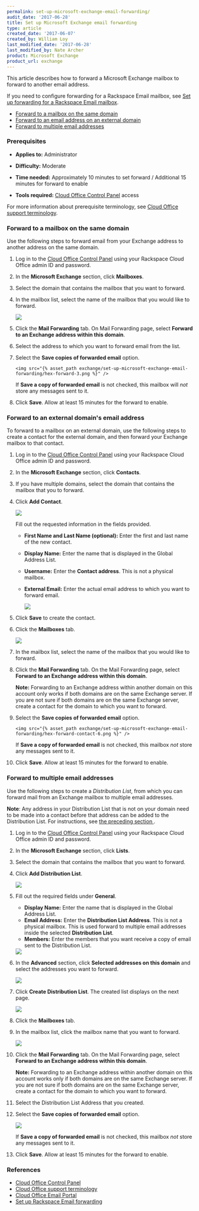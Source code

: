 ```yaml
---
permalink: set-up-microsoft-exchange-email-forwarding/
audit_date: '2017-06-28'
title: Set up Microsoft Exchange email forwarding
type: article
created_date: '2017-06-07'
created_by: William Loy
last_modified_date: '2017-06-28'
last_modified_by: Nate Archer
product: Microsoft Exchange
product_url: exchange
---
```


This article describes how to forward a Microsoft Exchange mailbox to forward to another email address.

If you need to configure forwarding for a Rackspace Email mailbox, see [Set up forwarding for a Rackspace Email mailbox](/how-to/set-up-rackspace-email-forwarding/).

- [Forward to a mailbox on the same domain](#forward-to-a-mailbox-on-the-same-domain)
- [Forward to an email address on an external domain](#forward-to-a-mailbox-on-an-external-domain)
- [Forward to multiple email addresses](#forward-to-multiple-email-addresses)

### Prerequisites

- **Applies to:** Administrator

- **Difficulty:** Moderate

- **Time needed:** Approximately 10 minutes to set forward / Additional 15 minutes for forward to enable

- **Tools required:** [Cloud Office Control Panel](https://cp.rackspace.com) access

For more information about prerequisite terminology, see [Cloud Office support terminology](/how-to/cloud-office-support-terminology).

### Forward to a mailbox on the same domain

Use the following steps to forward email from your Exchange address to another address on the same domain.

1. Log in to the [Cloud Office Control Panel](https://cp.rackspace.com/) using your Rackspace Cloud Office admin ID and password.
2. In the **Microsoft Exchange** section, click **Mailboxes**.
3. Select the domain that contains the mailbox that you want to forward.
4. In the mailbox list, select the name of the mailbox that you would like to forward.

   <img src="{% asset_path exchange/set-up-microsoft-exchange-email-forwarding/hex-forward-2.png %}" />

5. Click the **Mail Forwarding** tab. On Mail Forwarding page, select **Forward to an Exchange address within this domain**.
6. Select the address to which you want to forward email from the list.
7. Select the **Save copies of forwarded email** option.

       <img src="{% asset_path exchange/set-up-microsoft-exchange-email-forwarding/hex-forward-3.png %}" />

    If **Save a copy of forwarded email** is not checked, this mailbox will _not_ store any messages sent to it.

8. Click **Save**. Allow at least 15 minutes for the forward to enable.

### Forward to an external domain's email address

To forward to a mailbox on an external domain, use the following steps to create a contact for the external domain, and then forward your Exchange mailbox to that contact.

1. Log in to the [Cloud Office Control Panel](https://cp.rackspace.com/) using your Rackspace Cloud Office admin ID and password.
2. In the **Microsoft Exchange** section, click **Contacts**.
3. If you have multiple domains, select the domain that contains the mailbox that you to forward.
4. Click **Add Contact**.

   <img src="{% asset_path exchange/set-up-microsoft-exchange-email-forwarding/hex-forward-contact-2.png %}" />

   Fill out the requested information in the fields provided.

    - **First Name and Last Name (optional):** Enter the first and last name of the new contact.
    - **Display Name:** Enter the name that is displayed in the Global Address List.
    - **Username:** Enter the **Contact address**. This is not a physical mailbox.
    - **External Email:** Enter the actual email address to which you want to forward email.

       <img src="{% asset_path exchange/set-up-microsoft-exchange-email-forwarding/hex-forward-contact-3.png %}" />

5. Click **Save** to create the contact.
6. Click the **Mailboxes** tab.

   <img src="{% asset_path exchange/set-up-microsoft-exchange-email-forwarding/hex-forward-contact-4.png %}" />

7. In the mailbox list, select the name of the mailbox that you would like to forward.
8. Click the **Mail Forwarding** tab. On the Mail Forwarding page, select **Forward to an Exchange address within this domain**.

   **Note:** Forwarding to an Exchange address within another domain on this account only works if both domains are on the same Exchange server. If you are not sure if both domains are on the same Exchange server, create a contact for the domain to which you want to forward.

9. Select the **Save copies of forwarded email** option.

       <img src="{% asset_path exchange/set-up-microsoft-exchange-email-forwarding/hex-forward-contact-6.png %}" />

    If **Save a copy of forwarded email** is not checked, this mailbox _not_ store any messages sent to it.

10. Click **Save**. Allow at least 15 minutes for the forward to enable.

### Forward to multiple email addresses

Use the following steps to create a *Distribution List*, from which you can forward mail from an Exchange mailbox to multiple email addresses.

**Note**: Any address in your Distribution List that is not on your domain need to be made into a contact before that address can be added to the Distribution List. For instructions, see [the preceding section ](#forward-a-mailbox-to-an-external-domain).

1. Log in to the [Cloud Office Control Panel](https://cp.rackspace.com/) using your Rackspace Cloud Office admin ID and password.
2. In the **Microsoft Exchange** section, click **Lists**.
3. Select the domain that contains the mailbox that you want to forward.
4. Click **Add Distribution List**.  

   <img src="{% asset_path exchange/set-up-microsoft-exchange-email-forwarding/hex-forward-multi-2.png %}" />

5. Fill out the required fields under **General**.

    - **Display Name:** Enter the name that is displayed in the Global Address List.
    - **Email Address:** Enter the **Distribution List Address**. This is not a physical mailbox. This is used forward to multiple email addresses inside the selected **Distribution List**.
    - **Members:** Enter the members that you want receive a copy of email sent to the Distribution List.

    <img src="{% asset_path exchange/set-up-microsoft-exchange-email-forwarding/hex-forward-multi-3.png %}" />

6. In the **Advanced** section, click **Selected addresses on this domain** and select the addresses you want to forward.

   <img src="{% asset_path exchange/set-up-microsoft-exchange-email-forwarding/hex-forward-multi-4.png %}" />

7. Click **Create Distribution List**. The created list displays on the next page.

   <img src="{% asset_path exchange/set-up-microsoft-exchange-email-forwarding/hex-forward-multi-5.png %}" />

8. Click the **Mailboxes** tab.

9. In the mailbox list, click the mailbox name that you want to forward.

   <img src="{% asset_path exchange/set-up-microsoft-exchange-email-forwarding/hex-forward-multi-6.png %}" />

10. Click the **Mail Forwarding** tab. On the Mail Forwarding page, select **Forward to an Exchange address within this domain**.

    **Note:** Forwarding to an Exchange address within another domain on this account works only if both domains are on the same Exchange server. If you are not sure if both domains are on the same Exchange server, create a contact for the domain to which you want to forward.

11. Select the Distribution List Address that you created.

12. Select the **Save copies of forwarded email** option.

    <img src="{% asset_path exchange/set-up-microsoft-exchange-email-forwarding/hex-forward-multi-7.png %}" />

    If **Save a copy of forwarded email** is not checked, this mailbox _not_ store any messages sent to it.

13. Click **Save**. Allow at least 15 minutes for the forward to enable.

### References

- [Cloud Office Control Panel](https://cp.rackspace.com/)
- [Cloud Office support terminology](/how-to/cloud-office-support-terminology)
- [Cloud Office Email Portal](https://apps.rackspace.com/index.php)
- [Set up Rackspace Email forwarding](/how-to/set-up-rackspace-email-forwarding/)

